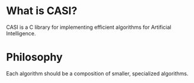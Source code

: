 # What is CASI?

CASI is a C library for implementing efficient algorithms for Artificial Intelligence.

# Philosophy

Each algorithm should be a composition of smaller, specialized algorithms.
